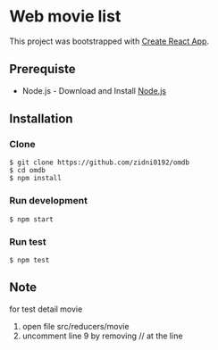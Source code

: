 # Web movie list

This project was bootstrapped with [Create React App](https://github.com/facebook/create-react-app).

## Prerequiste
- Node.js - Download and Install [Node.js](https://nodejs.org/en/)

## Installation
### Clone
```
$ git clone https://github.com/zidni0192/omdb
$ cd omdb
$ npm install
```
### Run development 
```
$ npm start
```
### Run test
```
$ npm test
```
## Note
for test detail movie

1. open file src/reducers/movie
2. uncomment line 9 by removing // at the line